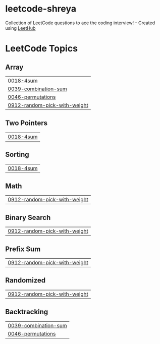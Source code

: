 # leetcode-shreya
Collection of LeetCode questions to ace the coding interview! - Created using [LeetHub](https://github.com/QasimWani/LeetHub)

<!---LeetCode Topics Start-->
# LeetCode Topics
## Array
|  |
| ------- |
| [0018-4sum](https://github.com/shreyasubhlok/leetcode-shreya/tree/master/0018-4sum) |
| [0039-combination-sum](https://github.com/shreyasubhlok/leetcode-shreya/tree/master/0039-combination-sum) |
| [0046-permutations](https://github.com/shreyasubhlok/leetcode-shreya/tree/master/0046-permutations) |
| [0912-random-pick-with-weight](https://github.com/shreyasubhlok/leetcode-shreya/tree/master/0912-random-pick-with-weight) |
## Two Pointers
|  |
| ------- |
| [0018-4sum](https://github.com/shreyasubhlok/leetcode-shreya/tree/master/0018-4sum) |
## Sorting
|  |
| ------- |
| [0018-4sum](https://github.com/shreyasubhlok/leetcode-shreya/tree/master/0018-4sum) |
## Math
|  |
| ------- |
| [0912-random-pick-with-weight](https://github.com/shreyasubhlok/leetcode-shreya/tree/master/0912-random-pick-with-weight) |
## Binary Search
|  |
| ------- |
| [0912-random-pick-with-weight](https://github.com/shreyasubhlok/leetcode-shreya/tree/master/0912-random-pick-with-weight) |
## Prefix Sum
|  |
| ------- |
| [0912-random-pick-with-weight](https://github.com/shreyasubhlok/leetcode-shreya/tree/master/0912-random-pick-with-weight) |
## Randomized
|  |
| ------- |
| [0912-random-pick-with-weight](https://github.com/shreyasubhlok/leetcode-shreya/tree/master/0912-random-pick-with-weight) |
## Backtracking
|  |
| ------- |
| [0039-combination-sum](https://github.com/shreyasubhlok/leetcode-shreya/tree/master/0039-combination-sum) |
| [0046-permutations](https://github.com/shreyasubhlok/leetcode-shreya/tree/master/0046-permutations) |
<!---LeetCode Topics End-->